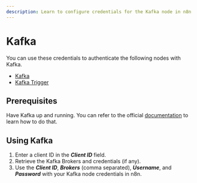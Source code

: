 ```yaml
---
description: Learn to configure credentials for the Kafka node in n8n
---
```


# Kafka

You can use these credentials to authenticate the following nodes with Kafka.
- [Kafka](../../nodes-library/nodes/Kafka/README.md)
- [Kafka Trigger](../../nodes-library/trigger-nodes/KafkaTrigger/README.md)

## Prerequisites

Have Kafka up and running. You can refer to the official [documentation](https://kafka.apache.org/quickstart) to learn how to do that.

## Using Kafka

1. Enter a client ID in the ***Client ID*** field.
2. Retrieve the Kafka Brokers and credentials (if any).
3. Use the ***Client ID***, ***Brokers*** (comma separated), ***Username***, and ***Password*** with your Kafka node credentials in n8n.
